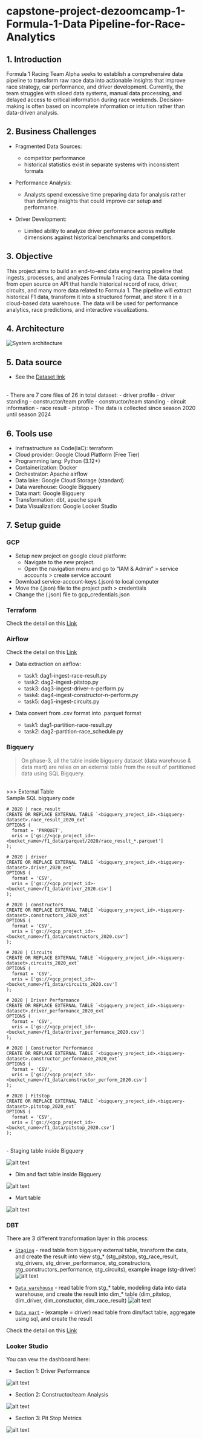 # capstone-project-dezoomcamp-1-Formula-1-Data Pipeline-for-Race-Analytics
 
## 1. Introduction
Formula 1 Racing Team Alpha seeks to establish a comprehensive data pipeline to transform raw race data into actionable insights that improve race strategy, car performance, and driver development. Currently, the team struggles with siloed data systems, manual data processing, and delayed access to critical information during race weekends. Decision-making is often based on incomplete information or intuition rather than data-driven analysis.
 
## 2. Business Challenges
- Fragmented Data Sources:
 	- competitor performance
 	- historical statistics exist in separate systems with inconsistent formats
 
- Performance Analysis:
 	- Analysts spend excessive time preparing data for analysis rather than deriving insights that could improve car setup and performance.
 
- Driver Development: 
 	- Limited ability to analyze driver performance across multiple dimensions against historical benchmarks and competitors.
 
## 3. Objective
This project aims to build an end-to-end data engineering pipeline that ingests, processes, and analyzes Formula 1 racing data. The data coming from open source on API that handle historical record of race, driver, circuits, and many more data related to Formula 1. The pipeline will extract historical F1 data, transform it into a structured format, and store it in a cloud-based data warehouse. The data will be used for performance analytics, race predictions, and interactive visualizations.
 
## 4. Architecture
![System architecture](https://github.com/abliskan/capstone-project-dezoomcamp-1/blob/main/assets/Final-project-dataflow-v1.png)
 
## 5. Data source
- See the [Dataset link](https://ergast.com/mrd/)
<br>
- There are 7 core files of 26 in total dataset:
 	- driver profile
 	- driver standing
 	- constructor/team profile
 	- constructor/team standing
 	- circuit information
 	- race result 
 	- pitstop
- The data is collected since season 2020 until season 2024
 
## 6. Tools use
- Insfrastructure as Code(IaC): terraform
- Cloud provider: Google Cloud Platform (Free Tier)
- Programming lang: Python (3.12+)
- Containerization: Docker
- Orchestrator: Apache airflow
- Data lake: Google Cloud Storage (standard)
- Data warehouse: Google Bigquery
- Data mart: Google Bigquery
- Transformation: dbt, apache spark
- Data Visualization: Google Looker Studio
 
## 7. Setup guide
### GCP
- Setup new project on google cloud platform:
   - Navigate to the new project.
   - Open the navigation menu and go to “IAM & Admin” > service accounts > create service account
- Download service-account-keys (.json) to local computer
- Move the (.json) file to the project path > credentials
- Change the (.json) file to gcp_credentials.json

### Terraform
Check the detail on this [Link](https://github.com/abliskan/capstone-project-dezoomcamp-1/tree/main/terraform)

### Airflow
Check the detail on this [Link](https://github.com/abliskan/capstone-project-dezoomcamp-1/tree/main/scripts)
<br>
- Data extraction on airflow:
  - task1: dag1-ingest-race-result.py
  - task2: dag2-ingest-pitstop.py
  - task3: dag3-ingest-driver-n-perform.py
  - task4: dag4-ingest-constructor-n-perform.py
  - task5: dag5-ingest-circuits.py
 
- Data convert from .csv format into .parquet format
  - task1: dag1-partition-race-result.py
  - task2: dag2-partition-race_schedule.py

### Bigquery
> On phase-3, all the table inside bigquery dataset (data warehouse & data mart) are relies on an external table from the result of partitioned data using SQL Bigquery.
<br>
>>> External Table <br>
Sample SQL bigquery code

```
# 2020 | race_result
CREATE OR REPLACE EXTERNAL TABLE `<bigquery_project_id>.<bigquery-dataset>.race_result_2020_ext`
OPTIONS (
  format = 'PARQUET',
  uris = ['gs://<gcp_project_id>-<bucket_name>/f1_data/parquet/2020/race_result_*.parquet']
);

# 2020 | driver
CREATE OR REPLACE EXTERNAL TABLE `<bigquery_project_id>.<bigquery-dataset>.driver_2020_ext`
OPTIONS (
  format = 'CSV',
  uris = ['gs://<gcp_project_id>-<bucket_name>/f1_data/driver_2020.csv']
);

# 2020 | constructors
CREATE OR REPLACE EXTERNAL TABLE `<bigquery_project_id>.<bigquery-dataset>.constructors_2020_ext`
OPTIONS (
  format = 'CSV',
  uris = ['gs://<gcp_project_id>-<bucket_name>/f1_data/constructors_2020.csv']
);

# 2020 | Circuits
CREATE OR REPLACE EXTERNAL TABLE `<bigquery_project_id>.<bigquery-dataset>.circuits_2020_ext`
OPTIONS (
  format = 'CSV',
  uris = ['gs://<gcp_project_id>-<bucket_name>/f1_data/circuits_2020.csv']
);

# 2020 | Driver Performance
CREATE OR REPLACE EXTERNAL TABLE `<bigquery_project_id>.<bigquery-dataset>.driver_performance_2020_ext`
OPTIONS (
  format = 'CSV',
  uris = ['gs://<gcp_project_id>-<bucket_name>/f1_data/driver_performance_2020.csv']
);

# 2020 | Constructor Performance
CREATE OR REPLACE EXTERNAL TABLE `<bigquery_project_id>.<bigquery-dataset>.constructor_performance_2020_ext`
OPTIONS (
  format = 'CSV',
  uris = ['gs://<gcp_project_id>-<bucket_name>/f1_data/constructor_perform_2020.csv']
);

# 2020 | Pitstop
CREATE OR REPLACE EXTERNAL TABLE `<bigquery_project_id>.<bigquery-dataset>.pitstop_2020_ext`
OPTIONS (
  format = 'CSV',
  uris = ['gs://<gcp_project_id>-<bucket_name>/f1_data/pitstop_2020.csv']
);
```
<br>
- Staging table inside Bigquery

![alt text](https://github.com/abliskan/capstone-project-dezoomcamp-1/blob/main/assets/bigquery-partition-view-sample.png)
- Dim and fact table inside Bigquery

![alt text](https://github.com/abliskan/capstone-project-dezoomcamp-1/blob/main/assets/bigquery-partition-view-sample.png)
- Mart table

![alt text](https://github.com/abliskan/capstone-project-dezoomcamp-1/blob/main/assets/bigquery-mart-table.png)

### DBT
There are 3 different transformation layer in this process:
- [`Staging`](https://github.com/abliskan/capstone-project-dezoomcamp-1/tree/main/dbt_f1_analytics/models/staging) - read table from bigquery external table, transform the data, and create the result into view stg_* (stg_pitstop, stg_race_result, stg_drivers, stg_driver_performance, stg_constructors, stg_constructors_performance, stg_circuits), example image (stg-driver)
![alt text](https://github.com/abliskan/capstone-project-dezoomcamp-1/blob/main/assets/dbt-dag-stg-driver.PNG)

- [`Data warehouse`](https://github.com/abliskan/capstone-project-dezoomcamp-1/tree/main/dbt_f1_analytics/models/mart/core) - read table from stg_* table, modeling data into data warehouse, and create the result into dim_* table (dim_pitstop, dim_driver, dim_constuctor, dim_race_result)
![alt text](https://github.com/abliskan/capstone-project-dezoomcamp-1/blob/main/assets/dbt-dag-dim-fact-dwh.png)

- [`Data mart`](https://github.com/abliskan/capstone-project-dezoomcamp-1/tree/main/dbt_f1_analytics/models/mart/driver) - (example = driver) read table from dim/fact table, aggregate using sql, and create the result

Check the detail on this [Link](https://github.com/abliskan/capstone-project-dezoomcamp-1/tree/main/dbt_f1_analytics)

### Looker Studio
You can vew the dashboard here:
- Section 1: Driver Performance

![alt text](https://github.com/abliskan/capstone-project-dezoomcamp-1/blob/main/assets/BI-Dashboard-Page-1.PNG)
- Section 2: Constructor/team Analysis

![alt text](https://github.com/abliskan/capstone-project-dezoomcamp-1/blob/main/assets/BI-Dashboard-Page-2.PNG)
- Section 3: Pit Stop Metrics

![alt text](https://github.com/abliskan/capstone-project-dezoomcamp-1/blob/main/assets/BI-Dashboard-Page-3.PNG)
